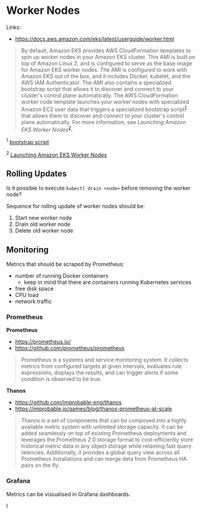# Worker Nodes

Links:
* https://docs.aws.amazon.com/eks/latest/userguide/worker.html

> By default, Amazon EKS provides AWS CloudFormation templates to spin up worker nodes in your Amazon EKS cluster. This AMI is built on top of Amazon Linux 2, and is configured to serve as the base image for Amazon EKS worker nodes. The AMI is configured to work with Amazon EKS out of the box, and it includes Docker, kubelet, and the AWS IAM Authenticator. The AMI also contains a specialized bootstrap script that allows it to discover and connect to your cluster's control plane automatically.
> The AWS CloudFormation worker node template launches your worker nodes with specialized Amazon EC2 user data that triggers a specialized bootstrap script<sup>[1](#bootstrap_script)</sup> that allows them to discover and connect to your cluster's control plane automatically. For more information, see _Launching Amazon EKS Worker Nodes_<sup>[2](#launch_worker_nodes)</sup>.

<sup><a name="bootstrap_script">1</a></sup> [bootstrap script](https://github.com/awslabs/amazon-eks-ami/blob/master/files/bootstrap.sh)

<sup><a name="launch_worker_nodes">2</a></sup> [Launching Amazon EKS Worker Nodes](https://docs.aws.amazon.com/eks/latest/userguide/launch-workers.html)

## Rolling Updates

Is it possible to execute `kubectl drain <node>` before removing the worker node?

Sequence for rolling update of worker nodes should be:
1. Start new worker node
1. Drain old worker node
1. Delete old worker node

## Monitoring

Metrics that should be scraped by Prometheus:

* number of running Docker containers
  * keep in mind that there are containers running Kubernetes services
* free disk space
* CPU load
* network traffic

### Prometheus

**Prometheus**
* https://prometheus.io/
* https://github.com/prometheus/prometheus

> Prometheus is a systems and service monitoring system. It collects metrics from configured targets at given intervals, evaluates rule expressions, displays the results, and can trigger alerts if some condition is observed to be true.

**Thanos**
* https://github.com/improbable-eng/thanos
* https://improbable.io/games/blog/thanos-prometheus-at-scale

> Thanos is a set of components that can be composed into a highly available metric system with unlimited storage capacity. It can be added seamlessly on top of existing Prometheus deployments and leverages the Prometheus 2.0 storage format to cost-efficiently store historical metric data in any object storage while retaining fast query latencies. Additionally, it provides a global query view across all Prometheus installations and can merge data from Prometheus HA pairs on the fly.

### Grafana

Metrics can be visiualised in Grafana dashboards.


I 